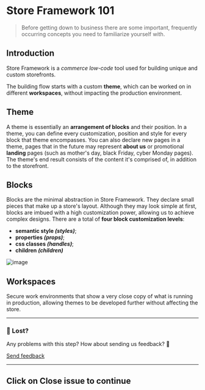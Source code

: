 # Store Framework 101

>Before getting down to business there are some important, frequently occurring concepts you need to familiarize yourself with. 

## Introduction 

Store Framework is a *commerce low-code* tool used for building unique and custom storefronts.

The building flow starts with a custom **theme**, which can be worked on in different **workspaces**, without impacting the production environment.  

## Theme 

A theme is essentially an **arrangement of blocks** and their position. In a theme, you can define every customization, position and style for every block that theme encompasses. You can also declare new pages in a theme, pages that in the future may represent **about us** or promotional **landing** pages (such as mother's day, black Friday, cyber Monday pages). The theme's end result consists of the content it's comprised of, in addition to the storefront.

## Blocks

Blocks are the minimal abstraction in Store Framework. They declare small pieces that make up a store's layout. Although they may look simple at first, blocks are imbued with a high customization power, allowing us to achieve complex designs. There are a total of **four block customization levels**: 
- **semantic style *(styles)***;
- **properties *(props)***;
- **css classes *(handles)***;
- **children *(children)***  

![image](https://user-images.githubusercontent.com/18701182/68428069-266cca80-018a-11ea-958b-818d392583a8.png)

## Workspaces

Secure work environments that show a very close copy of what is running in production, allowing themes to be developed further without affecting the store. 

---

### :no_entry_sign: Lost? 


Any problems with this step? How about sending us feedback? :pray:

[Send feedback](https://docs.google.com/forms/d/e/1FAIpQLSeaWrm0Hogm-txm5Ww6mUa68eDuE3WnpFjUSVJ3Wi3dnmCb7A/viewform?usp=pp_url&entry.1784529524=Store+Framework+101) 

----

## Click on **Close issue** to continue
